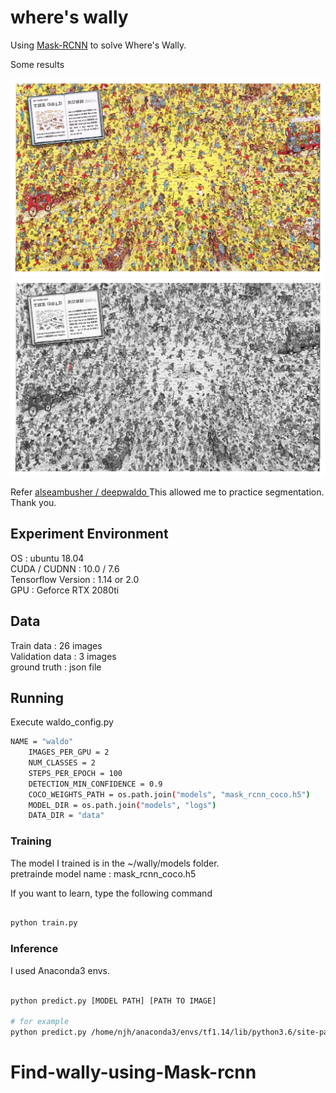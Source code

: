 where's wally
=========

Using [Mask-RCNN](https://github.com/matterport/Mask_RCNN) to solve Where's Wally. 

Some results

![](data/val/15.jpg)
![](results/15.jpg)


Refer [alseambusher / deepwaldo ](https://github.com/alseambusher/deepwaldo)
This allowed me to practice segmentation. Thank you.

## Experiment Environment

OS : ubuntu 18.04   
CUDA / CUDNN : 10.0 / 7.6   
Tensorflow Version : 1.14 or 2.0   
GPU : Geforce RTX 2080ti   


## Data

Train data : 26 images   
Validation data : 3 images   
ground truth : json file   

## Running 

Execute waldo_config.py 

```bash
NAME = "waldo"   
    IMAGES_PER_GPU = 2   
    NUM_CLASSES = 2   
    STEPS_PER_EPOCH = 100   
    DETECTION_MIN_CONFIDENCE = 0.9   
    COCO_WEIGHTS_PATH = os.path.join("models", "mask_rcnn_coco.h5")   
    MODEL_DIR = os.path.join("models", "logs")   
    DATA_DIR = "data"   
```

### Training

The model I trained is in the ~/wally/models folder.   
pretrainde model name : mask_rcnn_coco.h5   

If you want to learn, type the following command    

```bash

python train.py

```

### Inference 

I used Anaconda3 envs.

```bash

python predict.py [MODEL PATH] [PATH TO IMAGE]

# for example
python predict.py /home/njh/anaconda3/envs/tf1.14/lib/python3.6/site-packages/tensorflow/wally/models/logs/waldo20200212T1130/mask_rcnn_waldo_0099.h5 /home/njh/anaconda3/envs/tf1.14/lib/python3.6/site-packages/tensorflow/wally/data/val/15.jpg 

```
 

# Find-wally-using-Mask-rcnn
